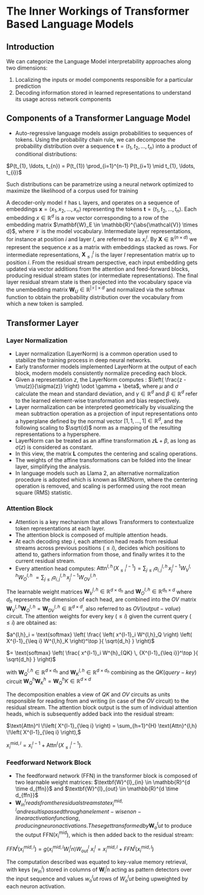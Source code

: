 # The Inner Workings of Transformer Based Language Models

## Introduction

We can categorize the Language Model interpretability approaches along two dimensions: 

1. Localizing the inputs or model components responsible for a particular prediction
2. Decoding information stored in learned representations to understand its usage across network components

## Components of a Transformer Language Model

- Auto-regressive language models assign probabilities to sequences of tokens. Using the probability chain rule, we can decompose the probability distribution over a sequence $\mathbf{t} = \langle t_{1}, t_{2}, \ldots, t_{n} \rangle$ into a product of conditional distributions:

$P(t_{1}, \ldots, t_{n}) = P(t_{1}) \prod_{i=1}^{n-1} P(t_{i+1} \mid t_{1}, \ldots, t_{i})$

Such distributions can be parametrize using a neural network optimized to maximize the likelihood of a corpus used for training

A decoder-only model `f` has `L` layers, and operates on a sequence of embeddings $\mathbf{x} = \langle x_{1}, x_{2}, \ldots, x_{n} \rangle$ representing the tokens $\mathbf{t} = \langle t_{1}, t_{2}, \ldots, t_{n} \rangle$. Each embedding $x \in \mathbb{R}^d$ is a row vector corresponding to a row of the embedding matrix $\mathbf{W}_E \in \mathbb{R}^{\abs{\mathcal{V}} \times d}$, where $\mathcal{V}$ is the model vocabulary. Intermediate layer representations, for instance at position $i$ and layer $l$, are referred to as $x_i^l$. By $\textbf{X} \in \mathbb{R}^(n \times d)$ we represent the sequence $x$ as a matrix with embeddings stacked as rows. For intermediate representations, $\textbf{X}_{\leq i}^l$ is the layer $l$ representation matrix up to position $i$. From the residual stream perspective, each input embedding gets updated via vector additions from the attention and feed-forward blocks, producing residual stream states (or intermediate representations). The final layer residual stream state is then projected into the vocabulary space via the unembedding matrix $\mathbf{W}_U \in \mathbb{R}^{|\mathcal{V}| \times d}$ and normalized via the softmax function to obtain the probability distribution over the vocabulary from which a new token is sampled.

## Transformer Layer

### Layer Normalization

- Layer normalization (LayerNorm) is a common operation used to stabilize the training process in deep neural networks.
- Early transformer models implemented LayerNorm at the output of each block, modern models consistently normalize preceding each block.
- Given a representation $z$, the LayerNorm computes : 
$\left( \frac{z - \mu(z)}{\sigma(z)} \right) \odot \gamma + \beta$, where $\mu$ and $\sigma$ calculate the mean and standard deviation, and $\gamma \in \mathbb{R}^d$ and $\beta \in \mathbb{R}^d$ refer to the learned element-wise transformation and bias respectively.
- Layer normalization can be interpreted geometrically by visualizing the mean subtraction operation as a projection of input representations onto a hyperplane defined by the normal vector $[1, 1, \ldots, 1] \in \mathbb{R}^d$, and the following scaling to $\sqrt{d}$ norm as a mapping of the resulting representations to a hypersphere.
- LayerNorm can be treated as an affine transformation $z\textbf{L} + \beta$, as long as $\sigma(z)$ is considered as constant.
- In this view, the matrix $\textbf{L}$ computes the centering and scaling operations.
- The weights of the affine transformations can be folded into the linear layer, simplifying the analysis.
- In language models such as Llama 2, an alternative normalization procedure is adopted which is known as RMSNorm, where the centering operation is removed, and scaling is performed using the root mean square (RMS) statistic.

### Attention Block

- Attention is a key mechanism that allows Transformers to contextualize token representations at each layer.
- The attention block is composed of multiple attention heads.
- At each decoding step $i$, each attention head reads from residual streams across previous positions ($\leq i$), decides which positions to attend to, gathers information from those, and finally writes it to the current residual stream.
- Every attention head computes:
$\text{Attn}^{l,h}\!\left(X^{l-1}_{\leq i}\right) = \sum_{j \leq i} a^{l,h}_{i,j} \, x^{l-1}_j W^{l,h}_V W^{l,h}_O$
$= \sum_{j \leq i} a^{l,h}_{i,j} \, x^{l-1}_j W^{l,h}_{OV}.$

The learnable weight matrices $\textbf{W}^{l, h}_V \in \mathbb{R}^{d \times d_h}$ and $\textbf{W}_O^{l, h} \in \mathbb{R}^{d_h \times d}$ where $d_h$ represents the dimension of each head, are combined into the $OV$ matrix $\textbf{W}_V^{l, h} \textbf{W}^{l, h}_O = \textbf{W}^{l, h}_{OV} \in \mathbb{R}^{d \times d}$, also referred to as $OV (output-value)$ circuit. The attention weights for every key ($\leq i$) given the current query ($\leq i$) are obtained as: 

$a^{l,h}_i = \text{softmax} \left( \frac{ \left( x^{l-1}_i W^{l,h}_Q \right) \left( X^{l-1}_{\leq i} W^{l,h}_K \right)^\top }{ \sqrt{d_h} } \right)$

$= \text{softmax} \left( \frac{ x^{l-1}_i W^{h}_{QK} \, {X^{l-1}_{\leq i}}^\top }{ \sqrt{d_h} } \right)$

with $\textbf{W}^{l, h}_Q \in \mathbb{R}^{d \times d_h}$ and $\textbf{W}^{l, h}_K \in \mathbb{R}^{d \times d_h}$ combining as the $QK (query-key)$ circuit $\textbf{W}^{h}_Q \textbf{W}^{h}_K = \textbf{W}^{h}_QK \in \mathbb{R}^{d \times d}$

The decomposition enables a view of $QK$ and $OV$ circuits as units responsible for reading from and writing (in case of the $OV$ circuit) to the residual stream. The attention block output is the sum of individual attention heads, which is subsequently added back into the residual stream:

$\text{Attn}^l \!\left( X^{l-1}_{\leq i} \right) 
= \sum_{h=1}^{H} \text{Attn}^{l,h} \!\left( X^{l-1}_{\leq i} \right),$

$x_i^{\text{mid}, l} = x_i^{l-1} + \text{Attn}^l \!\left( X^{l-1}_{\leq i} \right).$

### Feedforward Network Block
- The feedforward network (FFN) in the transformer block is composed of two learnable weight matrices: $\textbf{W}^{l}_{in} \in \mathbb{R}^{d \time d_{ffn}}$ and $\textbf{W}^{l}_{out} \in \mathbb{R}^{d \time d_{ffn}}$
- $\textbf{W}^{l}_{in} reads from the residual stream state x^{mid, l}_i and result is passed through an element-wise non-linear activation function g, producing neuron activations. These get transformed by \textbf{W}^l_out$ to produce the output FFN($x^{mid}_i$), which is then added back to the residual stream:

$FFN^l(x^{mid, l}_i) = g(x^{mid, l}_i W^l_in)W^l_{out}$
$x^l_i = x^{mid, l}_i + FFN^l(x^{mid, l}_i)$

The computation described was equated to key-value memory retrieval, with keys ($w^l_{in}$) stored in columns of $\textbf{W}^l_in$ acting as pattern detectors over the input sequence and values $w^l_out$ rows of $W^l_out$ being upweighted by each neuron activation.